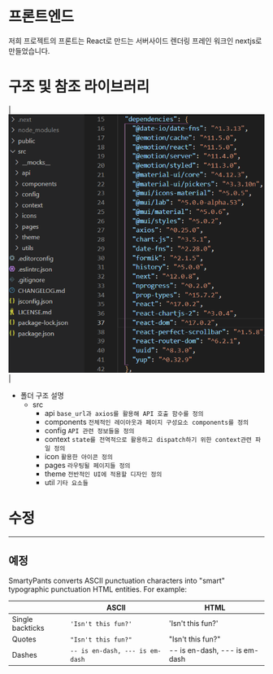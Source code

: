 # 프론트엔드

저희 프로젝트의 프론트는 React로 만드는 서버사이드 렌더링 프레인 워크인 nextjs로 만들었습니다.

# 구조 및 참조 라이브러리
| ![front_structure_n_dependency.png](../public/front_structure_n_dependency.png) |
- 폴더 구조 설명
	+ src
		+ api `base_url과 axios를 활용해 API 호출 함수를 정의`
		+ components `전체적인 레이아웃과 페이지 구성요소 components를 정의`
		+ config `API 관련 정보들을 정의`
		+ context `state를 전역적으로 활용하고 dispatch하기 위한 context관련 파일 정의`
		+ icon `활용한 아이콘 정의`
		+ pages `라우팅될 페이지들 정의`
		+ theme `전반적인 UI에 적용할 디자인 정의`
		+ util `기타 요소들`

#  수정

---


## 예정

SmartyPants converts ASCII punctuation characters into "smart" typographic punctuation HTML entities. For example:

|                |ASCII                          |HTML                         |
|----------------|-------------------------------|-----------------------------|
|Single backticks|`'Isn't this fun?'`            |'Isn't this fun?'            |
|Quotes          |`"Isn't this fun?"`            |"Isn't this fun?"            |
|Dashes          |`-- is en-dash, --- is em-dash`|-- is en-dash, --- is em-dash|
